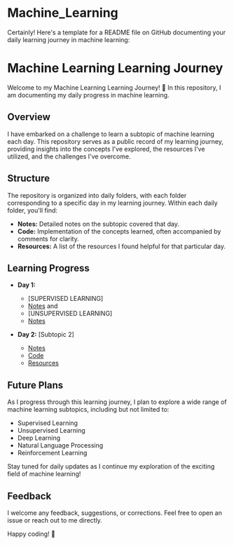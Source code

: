 # Machine_Learning
Certainly! Here's a template for a README file on GitHub documenting your daily learning journey in machine learning:

# Machine Learning Learning Journey

Welcome to my Machine Learning Learning Journey! 🚀 In this repository, I am documenting my daily progress in machine learning.

## Overview
I have embarked on a challenge to learn a subtopic of machine learning each day. This repository serves as a public record of my learning journey, 
providing insights into the concepts I've explored, the resources I've utilized, and the challenges I've overcome.

## Structure
The repository is organized into daily folders, with each folder corresponding to a specific day in my learning journey.
Within each daily folder, you'll find:

- **Notes:** Detailed notes on the subtopic covered that day.
- **Code:** Implementation of the concepts learned, often accompanied by comments for clarity.
- **Resources:** A list of the resources I found helpful for that particular day.

## Learning Progress

- **Day 1:**
  - [SUPERVISED LEARNING]
  - [Notes](Day1/Notes.md)
    and
  - [UNSUPERVISED LEARNING]
  - [Notes](Day1/Notes.md)


- **Day 2:** [Subtopic 2]
  - [Notes](Day2/Notes.md)
  - [Code](Day2/Code/)
  - [Resources](Day2/Resources.md)


## Future Plans

As I progress through this learning journey, I plan to explore a wide range of machine learning subtopics, including but not limited to:
- Supervised Learning
- Unsupervised Learning
- Deep Learning
- Natural Language Processing
- Reinforcement Learning

Stay tuned for daily updates as I continue my exploration of the exciting field of machine learning!

## Feedback
I welcome any feedback, suggestions, or corrections. Feel free to open an issue or reach out to me directly.

Happy coding! 🤖

